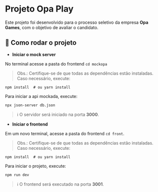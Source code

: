 
# Projeto Opa Play  

Este projeto foi desenvolvido para o processo seletivo da empresa **Opa Games**, com o objetivo de avaliar o candidato.  

## 🚀 Como rodar o projeto  

- **Iniciar o mock server**  

No terminal acesse a pasta do frontend `cd mockopa`

> Obs.: Certifique-se de que todas as dependências estão instaladas. Caso necessário, execute:  
```
npm install  # ou yarn install
```
Para iniciar a api mockada, execute: 
```
npx json-server db.json
```

> ℹ️ O servidor será iniciado na porta **3000**.  

- **Iniciar o frontend**

Em um novo terminal, acesse a pasta do frontend `cd front`.

> Obs.: Certifique-se de que todas as dependências estão instaladas. Caso necessário, execute:  

```
npm install  # ou yarn install
```

Para iniciar o projeto, execute:  

```
npm run dev  
```

> ℹ️ O frontend será executado na porta **3001**.  
